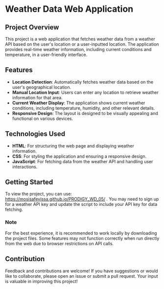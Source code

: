 # Weather Data Web Application

## Project Overview

This project is a web application that fetches weather data from a weather API based on the user's location or a user-inputted location. The application provides real-time weather information, including current conditions and temperature, in a user-friendly interface.

## Features

- **Location Detection**: Automatically fetches weather data based on the user's geographical location.
- **Manual Location Input**: Users can enter any location to retrieve weather information for that area.
- **Current Weather Display**: The application shows current weather conditions, including temperature, humidity, and other relevant details.
- **Responsive Design**: The layout is designed to be visually appealing and functional on various devices.

## Technologies Used

- **HTML**: For structuring the web page and displaying weather information.
- **CSS**: For styling the application and ensuring a responsive design.
- **JavaScript**: For fetching data from the weather API and handling user interactions.

## Getting Started

To view the project, you can use: https://mosisafeyissa.github.io/PRODIGY_WD_05/ . You may need to sign up for a weather API key and update the script to include your API key for data fetching.

### Note

For the best experience, it is recommended to work locally by downloading the project files. Some features may not function correctly when run directly from the web due to browser restrictions on API calls.

## Contribution

Feedback and contributions are welcome! If you have suggestions or would like to collaborate, please open an issue or submit a pull request. Your input is valuable in improving this project!
